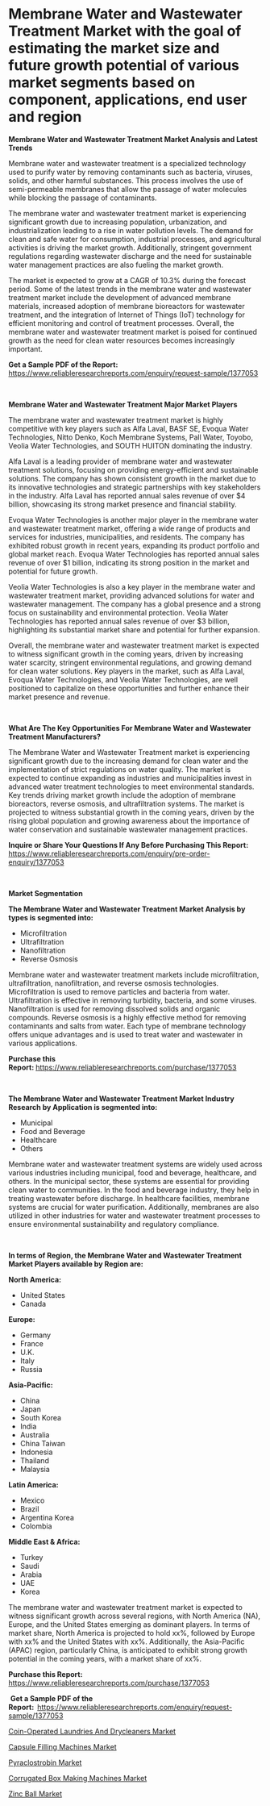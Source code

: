 <p><h1>Membrane Water and Wastewater Treatment Market with the goal of estimating the market size and future growth potential of various market segments based on component, applications, end user and region</h1></p><p><strong>Membrane Water and Wastewater Treatment Market Analysis and Latest Trends</strong></p>
<p><p>Membrane water and wastewater treatment is a specialized technology used to purify water by removing contaminants such as bacteria, viruses, solids, and other harmful substances. This process involves the use of semi-permeable membranes that allow the passage of water molecules while blocking the passage of contaminants.</p><p>The membrane water and wastewater treatment market is experiencing significant growth due to increasing population, urbanization, and industrialization leading to a rise in water pollution levels. The demand for clean and safe water for consumption, industrial processes, and agricultural activities is driving the market growth. Additionally, stringent government regulations regarding wastewater discharge and the need for sustainable water management practices are also fueling the market growth.</p><p>The market is expected to grow at a CAGR of 10.3% during the forecast period. Some of the latest trends in the membrane water and wastewater treatment market include the development of advanced membrane materials, increased adoption of membrane bioreactors for wastewater treatment, and the integration of Internet of Things (IoT) technology for efficient monitoring and control of treatment processes. Overall, the membrane water and wastewater treatment market is poised for continued growth as the need for clean water resources becomes increasingly important.</p></p>
<p><strong>Get a Sample PDF of the Report:&nbsp;</strong> <a href="https://www.reliableresearchreports.com/enquiry/request-sample/1377053">https://www.reliableresearchreports.com/enquiry/request-sample/1377053</a></p>
<p>&nbsp;</p>
<p><strong>Membrane Water and Wastewater Treatment Major Market Players</strong></p>
<p><p>The membrane water and wastewater treatment market is highly competitive with key players such as Alfa Laval, BASF SE, Evoqua Water Technologies, Nitto Denko, Koch Membrane Systems, Pall Water, Toyobo, Veolia Water Technologies, and SOUTH HUITON dominating the industry.</p><p>Alfa Laval is a leading provider of membrane water and wastewater treatment solutions, focusing on providing energy-efficient and sustainable solutions. The company has shown consistent growth in the market due to its innovative technologies and strategic partnerships with key stakeholders in the industry. Alfa Laval has reported annual sales revenue of over $4 billion, showcasing its strong market presence and financial stability.</p><p>Evoqua Water Technologies is another major player in the membrane water and wastewater treatment market, offering a wide range of products and services for industries, municipalities, and residents. The company has exhibited robust growth in recent years, expanding its product portfolio and global market reach. Evoqua Water Technologies has reported annual sales revenue of over $1 billion, indicating its strong position in the market and potential for future growth.</p><p>Veolia Water Technologies is also a key player in the membrane water and wastewater treatment market, providing advanced solutions for water and wastewater management. The company has a global presence and a strong focus on sustainability and environmental protection. Veolia Water Technologies has reported annual sales revenue of over $3 billion, highlighting its substantial market share and potential for further expansion.</p><p>Overall, the membrane water and wastewater treatment market is expected to witness significant growth in the coming years, driven by increasing water scarcity, stringent environmental regulations, and growing demand for clean water solutions. Key players in the market, such as Alfa Laval, Evoqua Water Technologies, and Veolia Water Technologies, are well positioned to capitalize on these opportunities and further enhance their market presence and revenue.</p></p>
<p>&nbsp;</p>
<p><strong>What Are The Key Opportunities For Membrane Water and Wastewater Treatment Manufacturers?</strong></p>
<p><p>The Membrane Water and Wastewater Treatment market is experiencing significant growth due to the increasing demand for clean water and the implementation of strict regulations on water quality. The market is expected to continue expanding as industries and municipalities invest in advanced water treatment technologies to meet environmental standards. Key trends driving market growth include the adoption of membrane bioreactors, reverse osmosis, and ultrafiltration systems. The market is projected to witness substantial growth in the coming years, driven by the rising global population and growing awareness about the importance of water conservation and sustainable wastewater management practices.</p></p>
<p><strong>Inquire or Share Your Questions If Any Before Purchasing This Report:</strong> <a href="https://www.reliableresearchreports.com/enquiry/pre-order-enquiry/1377053">https://www.reliableresearchreports.com/enquiry/pre-order-enquiry/1377053</a></p>
<p>&nbsp;</p>
<p><strong>Market Segmentation</strong></p>
<p><strong>The Membrane Water and Wastewater Treatment Market Analysis by types is segmented into:</strong></p>
<p><ul><li>Microfiltration</li><li>Ultrafiltration</li><li>Nanofiltration</li><li>Reverse Osmosis</li></ul></p>
<p><p>Membrane water and wastewater treatment markets include microfiltration, ultrafiltration, nanofiltration, and reverse osmosis technologies. Microfiltration is used to remove particles and bacteria from water. Ultrafiltration is effective in removing turbidity, bacteria, and some viruses. Nanofiltration is used for removing dissolved solids and organic compounds. Reverse osmosis is a highly effective method for removing contaminants and salts from water. Each type of membrane technology offers unique advantages and is used to treat water and wastewater in various applications.</p></p>
<p><strong>Purchase this Report:&nbsp;</strong><a href="https://www.reliableresearchreports.com/purchase/1377053">https://www.reliableresearchreports.com/purchase/1377053</a></p>
<p>&nbsp;</p>
<p><strong>The Membrane Water and Wastewater Treatment Market Industry Research by Application is segmented into:</strong></p>
<p><ul><li>Municipal</li><li>Food and Beverage</li><li>Healthcare</li><li>Others</li></ul></p>
<p><p>Membrane water and wastewater treatment systems are widely used across various industries including municipal, food and beverage, healthcare, and others. In the municipal sector, these systems are essential for providing clean water to communities. In the food and beverage industry, they help in treating wastewater before discharge. In healthcare facilities, membrane systems are crucial for water purification. Additionally, membranes are also utilized in other industries for water and wastewater treatment processes to ensure environmental sustainability and regulatory compliance.</p></p>
<p>&nbsp;</p>
<p><strong>In terms of Region, the Membrane Water and Wastewater Treatment Market Players available by Region are:</strong></p>
<p>
    <p> <strong> North America: </strong>
        <ul>
            <li>United States</li>
            <li>Canada</li>
        </ul>
        </p> 
    <p> <strong> Europe: </strong>
        <ul>
            <li>Germany</li>
            <li>France</li>
            <li>U.K.</li>
            <li>Italy</li>
            <li>Russia</li>
        </ul>
        </p> 
    <p> <strong> Asia-Pacific: </strong>
        <ul>
            <li>China</li>
            <li>Japan</li>
            <li>South Korea</li>
            <li>India</li>
            <li>Australia</li>
            <li>China Taiwan</li>
            <li>Indonesia</li>
            <li>Thailand</li>
            <li>Malaysia</li>
        </ul>
        </p> 
    <p> <strong> Latin America: </strong>
        <ul>
            <li>Mexico</li>
            <li>Brazil</li>
            <li>Argentina Korea</li>
            <li>Colombia</li>
        </ul>
        </p> 
    <p> <strong> Middle East & Africa: </strong>
        <ul>
            <li>Turkey</li>
            <li>Saudi</li>
            <li>Arabia</li>
            <li>UAE</li>
            <li>Korea</li>
        </ul>
    </p>
    </p>
<p><p>The membrane water and wastewater treatment market is expected to witness significant growth across several regions, with North America (NA), Europe, and the United States emerging as dominant players. In terms of market share, North America is projected to hold xx%, followed by Europe with xx% and the United States with xx%. Additionally, the Asia-Pacific (APAC) region, particularly China, is anticipated to exhibit strong growth potential in the coming years, with a market share of xx%.</p></p>
<p><strong>Purchase this Report: </strong><a href="https://www.reliableresearchreports.com/purchase/1377053">https://www.reliableresearchreports.com/purchase/1377053</a></p>
<p>&nbsp;<strong>Get a Sample PDF of the Report:&nbsp;&nbsp;</strong><a href="https://www.reliableresearchreports.com/enquiry/request-sample/1377053">https://www.reliableresearchreports.com/enquiry/request-sample/1377053</a></p>
<p><strong></strong></p>
<p><p><a href="https://fuschia-pecorino-a6d.notion.site/Coin-Operated-Laundries-And-Drycleaners-Market-Challenges-Opportunities-and-Growth-Drivers-and-Ma-48a907c794d74eaf897e2634cc71749c">Coin-Operated Laundries And Drycleaners Market</a></p><p><a href="https://five-trouble-98a.notion.site/Capsule-Filling-Machines-Market-Provides-Detailed-Segmentation-of-this-Market-based-on-Type-Applica-1c19915fdb384ee8906217a8072a0b56">Capsule Filling Machines Market</a></p><p><a href="https://view.publitas.com/reportprime-1/pyraclostrobin-market-research-report-unlocks-analysis-on-the-market-financial-status-market-size-and-market-revenue-upto-2031/">Pyraclostrobin Market</a></p><p><a href="https://simplistic-meeting-7ee.notion.site/Corrugated-Box-Making-Machines-Market-Size-Market-Share-and-Global-Market-Analysis-Report-2024-2-2866c7022fb24438b13fcec31f9ab248">Corrugated Box Making Machines Market</a></p><p><a href="https://view.publitas.com/reportprime-1/zinc-ball-market-size-market-share-and-global-market-analysis-report-2024-2031/">Zinc Ball Market</a></p></p>